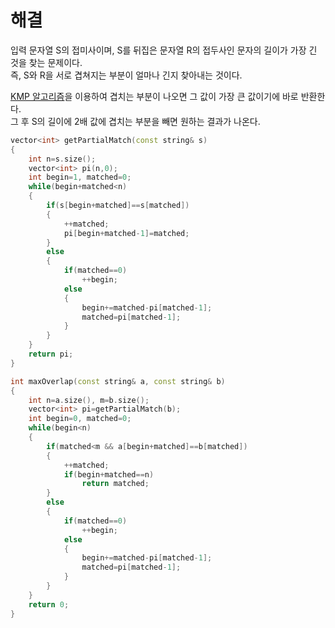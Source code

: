 # 해결 
입력 문자열 S의 접미사이며, S를 뒤집은 문자열 R의 접두사인 문자의 길이가 가장 긴 것을 찾는 문제이다.  
즉, S와 R을 서로 겹쳐지는 부분이 얼마나 긴지 찾아내는 것이다. 

[KMP 알고리즘](https://bowbowbow.tistory.com/6)을 이용하여 겹치는 부분이 나오면 그 값이 가장 큰 값이기에 바로 반환한다.  
그 후 S의 길이에 2배 값에 겹치는 부분을 빼면 원하는 결과가 나온다.  
```c++
vector<int> getPartialMatch(const string& s)
{
    int n=s.size();
    vector<int> pi(n,0);
    int begin=1, matched=0;
    while(begin+matched<n)
    {
        if(s[begin+matched]==s[matched])
        {
            ++matched;
            pi[begin+matched-1]=matched;
        }
        else
        {
            if(matched==0)
                ++begin;
            else
            {
                begin+=matched-pi[matched-1];
                matched=pi[matched-1];
            }
        }
    }
    return pi;
}

int maxOverlap(const string& a, const string& b)
{
    int n=a.size(), m=b.size();
    vector<int> pi=getPartialMatch(b);
    int begin=0, matched=0;
    while(begin<n)
    {
        if(matched<m && a[begin+matched]==b[matched])
        {
            ++matched;
            if(begin+matched==n)
                return matched;
        }
        else
        {
            if(matched==0)
                ++begin;
            else
            {
                begin+=matched-pi[matched-1];
                matched=pi[matched-1];
            }
        }
    }
    return 0;
}
```
